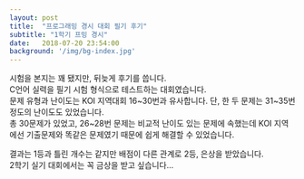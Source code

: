 ```yaml
---
layout: post
title:  "프로그래밍 경시 대회 필기 후기"
subtitle: "1학기 프밍 경시"
date:   2018-07-20 23:54:00
background: '/img/bg-index.jpg'
---
```


시험을 본지는 꽤 됐지만, 뒤늦게 후기를 씁니다.<br>
C언어 실력을 필기 시험 형식으로 테스트하는 대회였습니다.<br>
문제 유형과 난이도는 KOI 지역대회 16~30번과 유사합니다. 단, 한 두 문제는 31~35번 정도의 난이도도 있었습니다.<br>
총 30문제가 있었고, 26~28번 문제는 비교적 난이도 있는 문제에 속했는데 KOI 지역에선 기출문제와 똑같은 문제였기 때문에 쉽게 해결할 수 있었습니다.<br>

결과는 1등과 틀린 개수는 같지만 배점이 다른 관계로 2등, 은상을 받았습니다.<br>
2학기 실기 대회에서는 꼭 금상을 받고 싶습니다...
